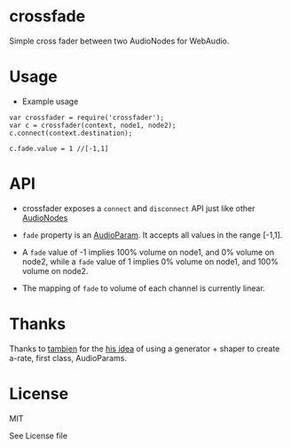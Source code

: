 # crossfade
Simple cross fader between two AudioNodes for WebAudio.

# Usage

- Example usage

```
var crossfader = require('crossfader');
var c = crossfader(context, node1, node2);
c.connect(context.destination);

c.fade.value = 1 //[-1,1]
```

# API

- crossfader exposes a `connect` and `disconnect` API just like other [AudioNodes](http://webaudio.github.io/web-audio-api/#idl-def-AudioNode)

- `fade` property is an [AudioParam](http://webaudio.github.io/web-audio-api/#idl-def-AudioParam). It accepts all values in the range [-1,1].

- A `fade` value of -1 implies 100% volume on node1, and 0% volume on node2, while a `fade` value of 1 implies 0% volume on node1, and 100% volume on node2.

- The mapping of `fade` to volume of each channel is currently linear.

# Thanks

Thanks to [tambien](https://github.com/tambien) for the [his idea](https://github.com/TONEnoTONE/Tone.js/tree/master/Tone/signal) of using a generator + shaper to create a-rate, first class, AudioParams.


# License

MIT

See License file
